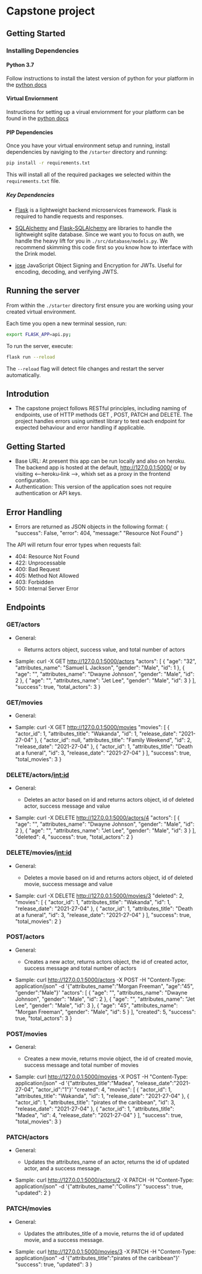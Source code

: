 # Capstone project

## Getting Started

### Installing Dependencies

#### Python 3.7

Follow instructions to install the latest version of python for your platform in the [python docs](https://docs.python.org/3/using/unix.html#getting-and-installing-the-latest-version-of-python)

#### Virtual Enviornment

Instructions for setting up a virual enviornment for your platform can be found in the [python docs](https://packaging.python.org/guides/installing-using-pip-and-virtual-environments/)

#### PIP Dependencies

Once you have your virtual environment setup and running, install dependencies by naviging to the `/starter` directory and running:

```bash
pip install -r requirements.txt
```

This will install all of the required packages we selected within the `requirements.txt` file.

##### Key Dependencies

- [Flask](http://flask.pocoo.org/) is a lightweight backend microservices framework. Flask is required to handle requests and responses.

- [SQLAlchemy](https://www.sqlalchemy.org/) and [Flask-SQLAlchemy](https://flask-sqlalchemy.palletsprojects.com/en/2.x/) are libraries to handle the lightweight sqlite database. Since we want you to focus on auth, we handle the heavy lift for you in `./src/database/models.py`. We recommend skimming this code first so you know how to interface with the Drink model.

- [jose](https://python-jose.readthedocs.io/en/latest/) JavaScript Object Signing and Encryption for JWTs. Useful for encoding, decoding, and verifying JWTS.

## Running the server

From within the `./starter` directory first ensure you are working using your created virtual environment.

Each time you open a new terminal session, run:

```bash
export FLASK_APP=api.py;
```

To run the server, execute:

```bash
flask run --reload
```

The `--reload` flag will detect file changes and restart the server automatically.

## Introdution

- The capstone project follows RESTful principles, including naming of endpoints, use of HTTP methods GET , POST, PATCH and DELETE. The project handles errors using unittest library to test each endpoint for expected behaviour and error handling if applicable.

## Getting Started

- Base URL: At present this app can be run locally and also on heroku. The backend app is hosted at the default, http://127.0.0.1:5000/ or by visiting <--heroku-link -->, whixh set as a proxy in the frontend configuration.
- Authentication: This version of the application soes not require authentication or API keys.

## Error Handling

- Errors are returned as JSON objects in the following format:
  {
  "success": False,
  "error": 404,
  "message:" "Resource Not Found"
  }

The API will return four error types when requests fail:

- 404: Resource Not Found
- 422: Unprocessable
- 400: Bad Request
- 405: Method Not Allowed
- 403: Forbidden
- 500: Internal Server Error

## Endpoints

### GET/actors

- General:

  - Returns actors object, success value, and total number of actors

- Sample: curl -X GET http://127.0.0.1:5000/actors
  "actors": [
  {
  "age": "32",
  "attributes_name": "Samuel L Jackson",
  "gender": "Male",
  "id": 1
  },
  {
  "age": "",
  "attributes_name": "Dwayne Johnson",
  "gender": "Male",
  "id": 2
  },
  {
  "age": "",
  "attributes_name": "Jet Lee",
  "gender": "Male",
  "id": 3
  }
  ],
  "success": true,
  "total_actors": 3
  }

### GET/movies

- General:

- Sample: curl -X GET http://127.0.0.1:5000/movies
  "movies": [
  {
  "actor_id": 1,
  "attributes_title": "Wakanda",
  "id": 1,
  "release_date": "2021-27-04"
  },
  {
  "actor_id": null,
  "attributes_title": "Family Weekend",
  "id": 2,
  "release_date": "2021-27-04"
  },
  {
  "actor_id": 1,
  "attributes_title": "Death at a funeral",
  "id": 3,
  "release_date": "2021-27-04"
  }
  ],
  "success": true,
  "total_movies": 3
  }

### DELETE/actors/<int:id>

- General:

  - Deletes an actor based on id and returns actors object, id of deleted actor, success message and value

- Sample: curl -X DELETE http://127.0.0.1:5000/actors/4
  "actors": [
  {
  "age": "",
  "attributes_name": "Dwayne Johnson",
  "gender": "Male",
  "id": 2
  },
  {
  "age": "",
  "attributes_name": "Jet Lee",
  "gender": "Male",
  "id": 3
  }
  ],
  "deleted": 4,
  "success": true,
  "total_actors": 2
  }

### DELETE/movies/<int:id>

- General:

  - Deletes a movie based on id and returns actors object, id of deleted movie, success message and value

- Sample: curl -X DELETE http://127.0.0.1:5000/movies/3
  "deleted": 2,
  "movies": [
  {
  "actor_id": 1,
  "attributes_title": "Wakanda",
  "id": 1,
  "release_date": "2021-27-04"
  },
  {
  "actor_id": 1,
  "attributes_title": "Death at a funeral",
  "id": 3,
  "release_date": "2021-27-04"
  }
  ],
  "success": true,
  "total_movies": 2
  }

### POST/actors

- General:

  - Creates a new actor, returns actors object, the id of created actor, success message and total number of actors

- Sample: curl http://127.0.0.1:5000/actors -X POST -H "Content-Type: application/json" -d '{"attributes_name":"Morgan Freeman", "age":"45", "gender":"Male"}'
  "actors": [
  {
  "age": "",
  "attributes_name": "Dwayne Johnson",
  "gender": "Male",
  "id": 2
  },
  {
  "age": "",
  "attributes_name": "Jet Lee",
  "gender": "Male",
  "id": 3
  },
  {
  "age": "45",
  "attributes_name": "Morgan Freeman",
  "gender": "Male",
  "id": 5
  }
  ],
  "created": 5,
  "success": true,
  "total_actors": 3
  }

### POST/movies

- General:

  - Creates a new movie, returns movie object, the id of created movie, success message and total number of movies

- Sample: curl http://127.0.0.1:5000/movies -X POST -H "Content-Type: application/json" -d '{"attributes_title":"Madea", "release_date":"2021-27-04", "actor_id":"1"}'
  "created": 4,
  "movies": [
  {
  "actor_id": 1,
  "attributes_title": "Wakanda",
  "id": 1,
  "release_date": "2021-27-04"
  },
  {
  "actor_id": 1,
  "attributes_title": "pirates of the caribbean",
  "id": 3,
  "release_date": "2021-27-04"
  },
  {
  "actor_id": 1,
  "attributes_title": "Madea",
  "id": 4,
  "release_date": "2021-27-04"
  }
  ],
  "success": true,
  "total_movies": 3
  }

### PATCH/actors

- General:

  - Updates the attributes_name of an actor, returns the id of updated actor, and a success message.

- Sample: curl http://127.0.0.1:5000/actors/2 -X PATCH -H "Content-Type: application/json" -d '{"attributes_name":"Collins"}'
  "success": true,
  "updated": 2
  }

### PATCH/movies

- General:

  - Updates the attributes_title of a movie, returns the id of updated movie, and a success message.

- Sample: curl http://127.0.0.1:5000/movies/3 -X PATCH -H "Content-Type: application/json" -d '{"attributes_title":"pirates of the caribbean"}'
  "success": true,
  "updated": 3
  }
